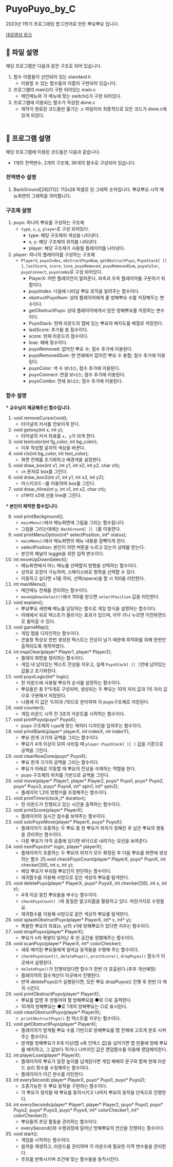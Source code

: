 # PuyoPuyo_by_C
2023년 1학기 프로그래밍 랩 C언어로 만든 뿌요뿌요 입니다.

[데모영상 링크](https://www.youtube.com/watch?v=XhJlx1Pf0bw)

## :triangular_flag_on_post: 파일 설명
해당 프로그램은 다음과 같은 구조로 되어 있습니다.
1. 함수 이름들이 선언되어 있는 standard.h
    - 이용할 수 있는 함수들의 이름이 구현되어 있습니다.
2. 프로그램의 main()이 구현 되어있는 main.c
    - 메인메뉴와 각 메뉴에 맞는 switch()가 구현 되어있다.
3. 프로그램에 이용되는 함수가 작성된 done.c
    - 제작이 완료된 코드들만 옮기는 .c 파일이라 최종적으로 모든 코드가 done.c에 있게 되었다.
<br><br>

## :information_desk_person: 프로그램 설명
해당 프로그램에 이용된 코드들은 다음과 같습니다.
  - 1개의 전역변수, 2개의 구조체, 36개의 함수로 구성되어 있습니다.

### 전역변수 설명
1. BackGround[28][112]: 112x28 픽셀로 된 그래픽 숫자입니다. 뿌요뿌요 시작 메뉴화면의 그래픽을 의미합니다.

### 구조체 설명
1. puyo: 하나의 뿌요를 구성하는 구조체
    - `type`, `x`, `y`, `player`로 구성 되어있다.
        - type: 해당 구조체의 색상을 나타낸다.  
        - x, y: 해당 구조체의 위치를 나타낸다.  
        - player: 해당 구조체가 사용될 플레이어를 나타낸다.  
2. player: 하나의 플레이어를 구성하는 구조체
    - `PlayerX`, `puyoIndex`, `obstructPuyoNum`, `getObstructPuyo`, `PuyoStack[ ][ ]`, `lastScore`, `score`, `lose`, `puyoRemoved`, `puyoRemovedSum`, `puyoColor`, `puyoConnect`, `puyoCombo`로 구성 되어있다.
        - PlayerX: 어떤 플레이언지 알려준다. 좌측과 우측 플레이어를 구분하기 위함이다.    
        - puyoIndex: 다음에 나타날 뿌요 로직을 알려주는 함수이다.    
        - obstructPuyoNum: 상대 플레이어에게 줄 방해뿌요 수를 저장해두는 변수이다.    
        - getObstructPuyo: 상대 플레이어에게서 받은 방해뿌요를 저장하는 변수이다.    
        - PuyoStack: 현재 라운드의 맵에 있는 뿌요의 배치도를 배열로 저장한다.    
        - lastScore: 추가될 총 점수이다.    
        - score: 현재 라운드의 점수이다.    
        - lose: 패배 횟수이다.    
        - puyoRemoved: 없어진 뿌요 수; 점수 추가에 이용된다.    
        - puyoRemovedSum: 한 연쇄에서 없어진 뿌요 수 총합; 점수 추가에 이용된다.    
        - puyoColor: 색 수 보너스; 점수 추가에 이용된다.    
        - puyoConnect: 연결 보너스; 점수 추가에 이용된다.    
        - puyoCombo: 연쇄 보너스; 점수 추가에 이용된다.    

### 함수 설명
__\* 교수님이 제공해주신 함수입니다.__  

1. void removeCursor(void);
    - 터미널의 커서를 안보이게 한다.
2. void gotoxy(int x, int y);
    - 터미널의 커서 좌표를 `x, y`가 되게 한다.
3. void textcolor(int fg_color, int bg_color);
    - 이후 작성할 글자의 색상을 바꾼다.
4. void cls(int bg_color, int text_color);
    - 화면 전체를 초기화하고 배경색을 설정한다.
5. void draw_box(int x1, int y1, int x2, int y2, char ch);
    - `ch` 문자로 box를 그린다.
6. void draw_box2(int x1, int y1, int x2, int y2);
    - 아스키코드 `─`를 이용하여 box를 그린다.
7. void draw_hline(int y, int x1, int x2, char ch);
    - x1부터 x2에 선을 line을 그린다.


__\* 본인이 제작한 함수입니다.__  

8. void printBackground();
    - `mainMenu()`에서 메뉴화면에 그림을 그리는 함수힙니다.
    - 그림을 그리는데에는 `BackGround[ ][ ]`를 이용한다.
9. void printMenuOption(int* selectPosition, int* status);
    - `mainMenu()`에서 메뉴화면의 메뉴 내용을 깜빡이게 한다.
    - selectPosition: 본인이 어떤 버튼을 누르고 있는지 상태를 받는다.
    - 본인의 패널이 toggle을 위한 입력 변수이다.
10. int moveUpDownSelect();
    - 메뉴화면에서 어느 메뉴를 선택할지 방향을 선택하는 함수이다.
    - 상하로 조정이 가능하며, 스페이스바로 항목을 선택할 수 있다.
    - 이동하고 싶다면 ±1을 하되, 선택(space)을 할 시 100을 리턴한다.
11. int mainMenu();
    - 메인메뉴 전체를 관리하는 함수이다.
    - `moveUpDownSelect()`에서 100을 받으면 `selectPosition` 값을 리턴한다.
12. void explain();
    - 뿌요뿌요 세번째 메뉴를 담당하는 함수로 게임 방식을 설명하는 함수이다.
    - 아래에서 위로 텍스트가 올라가는 효과가 있으며, 아무 키나 누르면 이전화면으로 돌아갈 수 있다.
13. void gameMap();
    - 게임 맵을 디자인하는 함수이다.
    - 콘솔창 특성상 한번 생성된 텍스트는 잔상이 남기 때문에 최적화를 위해 한번만 출력되도록 제작하였다.
14. int mapClear(player* Player1, player* Player2);
    - 플레이 화면을 정리하는 함수이다.
    - 게임 내 남아있는 텍스트 잔상을 지우고, 실제 `PuyoStack[ ][ ]`안에 남아있는 값들고 초기화한다.
15. void puyoLogic(int* logic);
    - 한 라운드에 사용될 뿌요의 순서를 설정하는 함수이다.
    - 뿌요들은 총 5*5개로 구성되며, 생성되는 두 뿌요는 10의 자리 값과 1의 자리 값으로 구분해서 저장된다.
    - 나중에 이 값은 %10과 /10으로 분리하여 각 puyo구조체로 저장된다.
16. void counter();
    - 게임 라운드 시작 전 3초의 카운트를 시작하는 함수이다.
17. void printPuyo(puyo* PuyoX);
    - puyo 구조체의 `type`에 맞는 캐릭터 디자인을 입혀주는 함수이다.
18. void printBlank(player* playerX, int indexX, int indexY);
    - 뿌요 한개 크기의 공백을 그리는 함수이다.
    - 뿌요가 4개 이상이 모여 사라질 때 `player.PuyoStack[ ][ ]` 값을 기준으로 공백을 그린다.
19. void clearNowZone(puyo* PuyoX);
    - 뿌요 한개 크기의 공백을 그리는 함수이다.
    - 뿌요가 아래로 이동할 때 뿌요의 잔상을 삭제하는 역할을 한다.
    - puyo 구조체의 위치를 기반으로 공백을 그린다.
20. void move(player* Player1, player* Player2, puyo* Puyo1, puyo* Puyo2, puyo* Puyo3, puyo* Puyo4, int* spin1, int* spin2);
    - 플레이어 1,2의 방향키를 조정해주는 함수이다.
21. void printTimer(clock_t* duration);
    - 한 라운드가 진행되고 있는 시간을 출력하는 함수이다.
22. void printScore(player* PlayerX);
    - 플레이어의 실시간 점수를 보여주는 함수이다.
23. void soloPuyoMove(player* PlayerX, puyo* PuyoX);
    - 플레이어가 조종하는 두 뿌요 중 한 뿌요가 위치가 정해진 후 남은 뿌요의 행동을 관리하는 함수이다.
    - 다른 뿌요가 아직 공중에 있다면 바닥으로 내려가는 모션을 보여준다.
24. void nextPuyo(int* logic, player* playerX);
    - 플레이어가 조종하는 두 뿌요의 위치가 모두 확정된 후 다음 뿌요를 화면에 생성하는 함수
25.void checkPuyoCount(player* PlayerX, puyo* PuyoX, int checker[][6], int x, int y);
    - 해당 뿌요가 부숴질 뿌요인지 판단하는 함수이다.
    - 재귀함수를 이용해 사방으로 같은 색상의 뿌요를 탐색한다.
26. void deletePuyo(player* PlayerX, puyo* PuyoX, int checker[][6], int x, int y);
    - 4개 이상 뭉친 뿌요들을 부수는 함수이다.
    - `checkPuyoCount( )`와 동일한 알고리즘을 활용하고 있다. 마찬가지로 수정필요.
    - 재귀함수를 이용해 사방으로 같은 색상의 뿌요를 탐색한다.
27. void splashObstructPuyo(player* PlayerX, int* x, int* y);
    - 폭발한 뿌요의 좌표(x, y)의 ±1에 방해뿌요가 있다면 지우는 함수이다.
28. void dropPuyos(player* PlayerX);
    - 뿌요가 n차 폭발이 일어난 후 빈 공간을 정렬해주는 함수이다.
29. void scanPuyo(player* PlayerX, int* colorChecker);
    - 새로 배치된 뿌요들에게 일어날 동작들을 수행해 주는 함수이다.
    - `checkPuyoCount()`, `deletePuyo()`, `printScore()`, `dropPuyos()` 함수가 이곳에서 실행된다.
    - `deletePuyo()`가 진행되었다면 함수가 한번 더 호출된다.(추후 개선예정)
    - 플레이어의 점수계산이 이곳에서 진행된다.
    - 반약 deletePuyo()가 실행된다면, 모든 뿌요 dropPuyos() 진행 후 한번 더 재귀 시킨다.
30. void printObstructPuyo(player* PlayerX);
    - 뿌요를 없앤 후 만들어야 할 방해뿌요를 ●와 ○로 출력한다.
    - 10개의 방해뿌요는 ●로 1개의 방해뿌요는 ○로 표시된다.
31. void clearObstructPuyo(player* PlayerX);
    - `printObstructPuyo()` 된 텍스트를 지우는 함수이다.
32. void getObstructPuyo(player* PlayerX);
    - 플레이어가 받게될 뿌요 수를 기반으로 방해뿌요를 맵 전체에 고르게 분포 시켜주는 함수이다.
    - 받게될 방해뿌요가 6개 이상(맵 x축 인덱스 값)을 넘어가면 맵 한줄에 방해 뿌요를 배치하고, 그 값보다 적거나 나머지인 값은 랜덤함수를 이용해 랜덤배치한다.
33. int playerLose(player* PlayerX);
    - 플레이어의 뿌요가 일정 높이를 넘게된다면 게임 패배의 문구와 함께 현재 라운드 승리 횟수를 수정해주는 함수이다.
    - 플레이어가 이긴 판수를 리턴한다.
34. int everySecond( player* PlayerX, puyo* Puyo1, puyo* Puyo2);
    - 조종가능한 두 뿌요 동작을 구현하는 함수이다.
    - 각 뿌요가 정지될 때 뿌요를 동작시키고 나머지 뿌요의 동작을 단독으로 진행한다.
35. int everySeconds(player* Player1, player* Player2, puyo* Puyo1, puyo* Puyo2, puyo* Puyo3, puyo* Puyo4, int* colorChecker1, int* colorChecker2);
    - 뿌요들의 초당 활동을 관리하는 함수이다.
    - everySecond()와 수행과정에 일어난 방해뿌요의 연산을 진행하는 함수이다.
36. void start();
    - 게임을 시작하는 함수이다.
    - 음악을 재생하고, 라운드를 관리하며 각 라운드에 필요한 지역 변수들을 관리한다.
    - 루프를 반복시키며 조건에 맞는 함수들을 동작시킨다.
